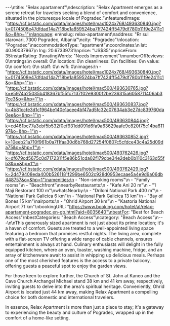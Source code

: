 ---\ntitle: "Relax apartament"\ndescription: "Relax Apartment emerges as a serene retreat for travelers seeking a blend of comfort and convenience, situated in the picturesque locale of Pogradec."\nfeaturedImage: "https://cf.bstatic.com/xdata/images/hotel/max1024x768/493630840.jpg?k=0174508e47dfdad14a7f18be1a859524ba7ff7424ff5479df780b11f9e2411c1&o=&hp=1"\nlanguage: en\nslug: relax-apartament\naddress: "Rr sul starovari, 7300 Pogradec, Albania"\ncity: "Pogradec"\nlocation: "Pogradec"\naccommodationType: "apartment"\ncoordinates:\n  lat: 40.90037967\n  lng: 20.67339731\nprice: "US$35"\npriceFrom: 35\nstarRating: 3\nratingWords: "Needs Improvement"\nnumberOfReviews: 0\nratings:\n  overall: 0\n  location: 0\n  cleanliness: 0\n  facilities: 0\n  value: 0\n  comfort: 0\n  staff: 0\n  wifi: 0\nimages:\n  - "https://cf.bstatic.com/xdata/images/hotel/max1024x768/493630840.jpg?k=0174508e47dfdad14a7f18be1a859524ba7ff7424ff5479df780b11f9e2411c1&o=&hp=1"\n  - "https://cf.bstatic.com/xdata/images/hotel/max500/493630765.jpg?k=e5974a25035b418367bf55fc7137f02e9300f2be236315a6058711406ab37ce3&o=&hp=1"\n  - "https://cf.bstatic.com/xdata/images/hotel/max500/493630837.jpg?k=4b81ccfe3d1c1964be140e1acee4bf47ad5fc32c07634ab3e27dc839760da0ee&o=&hp=1"\n  - "https://cf.bstatic.com/xdata/images/hotel/max500/493630844.jpg?k=cd461bc77a3ebf5b532f0ef931dd091d6fa9a63629aafe9c820f75c14ba61197&o=&hp=1"\n  - "https://cf.bstatic.com/xdata/images/hotel/max500/493630852.jpg?k=10eeb21a710f961b0a7f1faa30d6b768d27254f0807c5cfdce43c4a25d09da75&o=&hp=1"\n  - "https://cf.bstatic.com/xdata/images/hotel/max500/493762426.jpg?k=df679cd5675c0d7172311f5e86b51cda02f179cbe34e2deb0b110c3163d55fb3&o=&hp=1"\n  - "https://cf.bstatic.com/xdata/images/hotel/max500/493762429.jpg?k=2d479408eda400b5261181f299be6502c928d0953ecaae5a4e9d9a06db448757&o=&hp=1"\namenities:\n  - "Non-smoking rooms"\n  - "Family rooms"\n  - "Beachfront"\nnearbyRestaurants:\n  - "Kafe Ani 20 m"\n  - "1 Maji Restorant 100 m"\nwhatsNearby:\n  - "Driloni National Park 400 m"\n  - "National Park Galicica 6 km"\n  - "National Park Galicica 13 km"\n  - "Bay of Bones 15 km"\nairports:\n  - "Ohrid Airport 30 km"\n  - "Kastoria National Airport 71 km"\nbookingURL: "https://www.booking.com/hotel/al/relax-apartament-pogradec.en-gb.html?aid=8035640"\nbestFor: "Best for Beach Access"\nbestCategories: "Beach Access"\ncategory: "Beach Access"\n---\n\nThis generously sized apartment is not just about its prime location; it's a haven of comfort. Guests are treated to a well-appointed living space featuring a bedroom that promises restful nights. The living area, complete with a flat-screen TV offering a wide range of cable channels, ensures entertainment is always at hand. Culinary enthusiasts will delight in the fully equipped kitchen, where an oven, toaster, washing machine, fridge, and an array of kitchenware await to assist in whipping up delicious meals. Perhaps one of the most cherished features is the access to a private balcony, offering guests a peaceful spot to enjoy the garden views.

For those keen to explore further, the Church of St. John at Kaneo and the Cave Church Archangel Michael stand 38 km and 41 km away, respectively, inviting guests to delve into the area's spiritual heritage. Conveniently, Ohrid Airport is located just 44 km away, making Relax Apartment a compelling choice for both domestic and international travelers.

In essence, Relax Apartment is more than just a place to stay; it's a gateway to experiencing the beauty and culture of Pogradec, wrapped up in the comfort of a home-like setting.